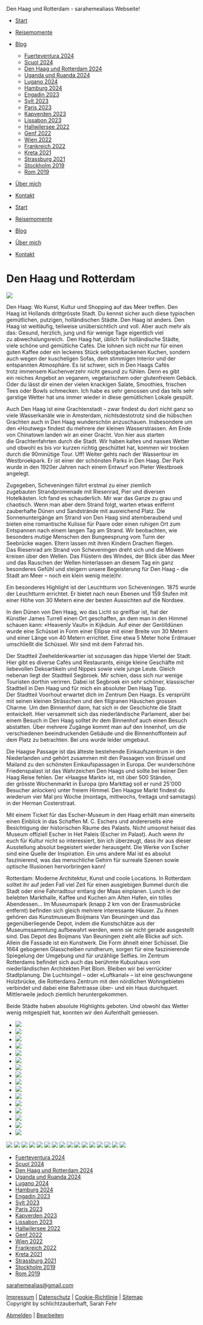 Den Haag und Rotterdam - sarahemealiass Webseite!








 



* [Start](/)
* [Reisemomente](/reisemomente/)
* [Blog](/blog/)
  + [Fuerteventura 2024](/blog/fuerteventura-2024/)
  + [Scuol 2024](/blog/scuol-2024/)
  + [Den Haag und Rotterdam 2024](/blog/den-haag-und-rotterdam-2024/)
  + [Uganda und Ruanda 2024](/blog/uganda-und-ruanda-2024/)
  + [Lugano 2024](/blog/lugano-2024/)
  + [Hamburg 2024](/blog/hamburg-2024/)
  + [Engadin 2023](/blog/engadin-2023/)
  + [Sylt 2023](/blog/sylt-2023/)
  + [Paris 2023](/blog/paris-2023/)
  + [Kapverden 2023](/blog/kapverden-2023/)
  + [Lissabon 2023](/blog/lissabon-2023/)
  + [Hallwilersee 2022](/blog/hallwilersee-2022/)
  + [Genf 2022](/blog/genf-2022/)
  + [Wien 2022](/blog/wien-2022/)
  + [Frankreich 2022](/blog/frankreich-2022/)
  + [Kreta 2021](/blog/kreta-2021/)
  + [Strassburg 2021](/blog/strassburg-2021/)
  + [Stockholm 2019](/blog/stockholm-2019/)
  + [Rom 2019](/blog/rom-2019/)
* [Über mich](/über-mich/)
* [Kontakt](/kontakt/)

* [Start](/)
* [Reisemomente](/reisemomente/)
* [Blog](/blog/)
* [Über mich](/über-mich/)
* [Kontakt](/kontakt/)



Den Haag und Rotterdam
======================

![](https://image.jimcdn.com/app/cms/image/transf/dimension=650x10000:format=jpg/path/s30d2d5b32e588d11/image/i3fcb1ceea98b0a75/version/1736675480/image.jpg)

Den Haag: Wo Kunst, Kultur und Shopping auf das Meer treffen. Den Haag ist Hollands drittgrösste Stadt. Du kennst sicher auch diese typischen gemütlichen, putzigen, holländischen
Städte. Den Haag ist anders. Den Haag ist weitläufig, teilweise unübersichtlich und voll. Aber auch mehr als das: Gesund, herzlich, jung und für wenige Tage eigentlich viel
zu abwechslungsreich.  Den Haag hat, üblich für holländische Städte, viele schöne und gemütliche Cafés. Die lohnen sich nicht nur für einen guten Kaffee oder ein leckeres Stück
selbstgebackenen Kuchen, sondern auch wegen der kuscheligen Sofas, dem stimmigen Interior und der entspannten Atmosphäre. Es ist schwer, sich in Den Haags Cafés trotz immensem
Kuchenverzehr nicht gesund zu fühlen. Denn es gibt ein reiches Angebot an veganem, vegetarischem oder glutenfreiem Gebäck. Oder du lässt dir einen der vielen knackigen Salate,
Smoothies, frischen Tees oder Bowls schmecken. Ich habe es sehr genossen und das teils sehr garstige Wetter hat uns immer wieder in diese gemütlichen Lokale gespült.

Auch Den Haag ist eine Grachtenstadt – zwar findest du dort nicht ganz so viele Wasserkanäle wie in Amsterdam, nichtsdestotrotz sind die hübschen Grachten auch in Den Haag wunderschön
anzuschauen. Insbesondere um den «Houtweg» findest du mehrere der kleinen Wasserstrassen. Am Ende von Chinatown landen wir an einer Gracht. Von hier aus starten
die Grachtenfahrten durch die Stadt. Wir haben kaltes und nasses Wetter und obwohl es bis vor kurzen richtig geschüttet hat, kommen wir trocken durch die 90minütige Tour. Uff! Weiter
gehts nach der Wassertour im Westbroekpark. Er ist einer der schönsten Parks in Den Haag. Der Park wurde in den 1920er Jahren nach einem Entwurf von Pieter Westbroek angelegt.

Zugegeben, Scheveningen führt erstmal zu einer ziemlich zugebauten Strandpromenade mit Riesenrad, Pier und diversen Hotelkästen. Ich fand es schauderlich. Mir war das Ganze zu grau
und chaotisch. Wenn man aber dem Strand folgt, warten etwas entfernt zauberhafte Dünen und Sandstrände mit ausreichend Platz. Die Sonnenuntergänge am Strand von Den Haag sind atemberaubend
und bieten eine romantische Kulisse für Paare oder einen ruhigen Ort zum Entspannen nach einem langen Tag am Strand. Wir beobachten, wie besonders mutige Menschen den Bungeesprung vom
Turm der Seebrücke wagen. Eltern lassen mit ihren Kindern Drachen fliegen. Das Riesenrad am Strand von Scheveningen dreht sich und die Möwen kreisen über den Wellen. Das Flüstern
des Windes, der Blick über das Meer und das Rauschen der Wellen hinterlassen an diesem Tag ein ganz besonderes Gefühl und steigern unsere Begeisterung für Den Haag – die Stadt am Meer – noch ein
klein wenig me(e)hr.

Ein besonderes Highlight ist der Leuchtturm von Scheveningen. 1875 wurde der Leuchtturm errichtet. Er bietet nach neun Ebenen und 159 Stufen mit einer Höhe von 30 Metern eine der besten
Aussichten auf die Nordsee.

In den Dünen von Den Haag, wo das Licht so greifbar ist, hat der Künstler James Turrell einen Ort geschaffen, an dem man in den Himmel schauen kann: «Heavenly Vault» in Kijkduin. Auf
einer der Gerölldünen wurde eine Schüssel in Form einer Ellipse mit einer Breite von 30 Metern und einer Länge von 40 Metern errichtet. Eine etwa 5 Meter hohe Erdmauer umschließt die Schüssel.
Wir sind mit dem Fahrrad hin.

Der Stadtteil Zeeheldenkwartier ist sozusagen das hippe Viertel der Stadt. Hier gibt es diverse Cafés und Restaurants, einige kleine Geschäfte mit liebevollen Dekoartikeln und
Nippes sowie viele junge Leute. Gleich nebenan liegt der Stadtteil Segbroek. Mir schien, dass sich nur wenige Touristen dorthin verirren. Dabei ist Segbroek ein sehr schöner,
klassischer Stadtteil in Den Haag und für mich ein absoluter Den Haag Tipp. Der Stadtteil Voorhout erwartet dich im Zentrum Den Haags. Es versprüht mit seinen kleinen
Strässchen und den filigranen Häuschen grossen Charme. Um den Binnenhof dann, hat sich in der Geschichte die Stadt entwickelt. Hier versammelt sich das niederländische Parlament, aber bei
einem Besuch in Den Haag solltet ihr dem Binnenhof auch einen Besuch abstatten. Über mehrere Zugänge kommt man auf den Innenhof, um die verschiedenen beeindruckenden Gebäude und die
Binnenhoffontein auf dem Platz zu betrachten. Bei uns wurde leider umgebaut.

Die Haagse Passage ist das älteste bestehende Einkaufszentrum in den Niederlanden und gehört zusammen mit den Passagen von Brüssel und Mailand zu den schönsten Einkaufspassagen in Europa. Der
wunderschöne Friedenspalast ist das Wahrzeichen Den Haags und sollte bei keiner Den Haag Reise fehlen. Der «Haagse Markt» ist, mit über 500 Ständen, der grösste Wochenmarkt in Europa
(pro Markttag soll er rund 25'000 Besucher anlocken) unter freiem Himmel. Den Haagse Markt findest du wiederum vier Mal pro Woche (montags, mittwochs, freitags und samstags) in der
Herman Costerstraat.

Mit einem Ticket für das Escher-Museum in den Haag erhält man einerseits einen Einblick in das Schaffen M. C. Eschers und andererseits eine Besichtigung der historischen Räume des Palasts.
Nicht umsonst heisst das Museum offiziell Escher in Het Paleis (Escher im Palast). Auch wenn ihr euch für Kultur nicht so interessiert, bin ich überzeugt, dass ihr aus dieser Ausstellung
absolut begeistert wieder herausgeht. Die Werke von Escher sind eine Quelle der Inspiration. Ein ums andere Mal ist es absolut faszinierend, was das menschliche Gehirn für surreale Szenen sowie
optische Illusionen hervorbringen kann!

Rotterdam: Moderne Architektur, Kunst und coole Locations. In Rotterdam solltet ihr auf jeden Fall viel Zeit für einen ausgiebigen Bummel durch die Stadt oder
eine Fahrradtour entlang der Maas einplanen. Lunch in der belebten Markthalle, Kaffee und Kuchen am Alten Hafen, ein tolles Abendessen... Im Museumspark (knapp 2 km von der
Erasmusbrücke entfernt) befinden sich gleich mehrere interessante Häuser. Zu ihnen gehören das Kunstmuseum Boijmans Van Beuningen und das gegenüberliegende Depot, indem die Kunstschätze aus
der Museumssammlung aufbewahrt werden, wenn sie nicht gerade ausgestellt sind. Das Depot des Boijmans Van Beuningen zieht alle Blicke auf sich. Allein die Fassade ist ein Kunstwerk. Die Form
ähnelt einer Schüssel. Die 1664 gebogenen Glasscheiben rundherum, sorgen für eine faszinierende Spiegelung der Umgebung und für unzählige Selfies. Im Zentrum Rotterdams befindet sich auch das
berühmte Kubushaus vom niederländischen Architekten Piet Blom. Bleiben wir bei verrückter Stadtplanung. Die Luchtsingel – oder «Luftkanal» – ist eine geschwungene Holzbrücke, die
Rotterdams Zentrum mit den nördlichen Wohngebieten verbindet und dabei eine Bahntrasse über- und ein Haus durchquert. Mittlerweile jedoch ziemlich heruntergekommen.

Beide Städte haben absolute Highlights geboten. Und obwohl das Wetter wenig mitgespielt hat, konnten wir den Aufenthalt geniessen.

* [![](https://image.jimcdn.com/app/cms/image/transf/none/path/s30d2d5b32e588d11/image/ib30f376522439012/version/1736675501/image.jpg)](javascript:)
* [![](https://image.jimcdn.com/app/cms/image/transf/none/path/s30d2d5b32e588d11/image/ib84d3c90b0ceeac8/version/1736675501/image.jpg)](javascript:)
* [![](https://image.jimcdn.com/app/cms/image/transf/none/path/s30d2d5b32e588d11/image/i29e42d9ca53a4a22/version/1736675501/image.jpg)](javascript:)
* [![](https://image.jimcdn.com/app/cms/image/transf/none/path/s30d2d5b32e588d11/image/i37732d0f6112bfa9/version/1736675501/image.jpg)](javascript:)
* [![](https://image.jimcdn.com/app/cms/image/transf/none/path/s30d2d5b32e588d11/image/i62f69f4f7707e49b/version/1736675501/image.jpg)](javascript:)
* [![](https://image.jimcdn.com/app/cms/image/transf/none/path/s30d2d5b32e588d11/image/i12eec2602c9fea23/version/1736675501/image.jpg)](javascript:)
* [![](https://image.jimcdn.com/app/cms/image/transf/none/path/s30d2d5b32e588d11/image/i09db6eea825e1c78/version/1736675501/image.jpg)](javascript:)
* [![](https://image.jimcdn.com/app/cms/image/transf/none/path/s30d2d5b32e588d11/image/i47a5bee28be33f01/version/1736675515/image.jpg)](javascript:)
* [![](https://image.jimcdn.com/app/cms/image/transf/none/path/s30d2d5b32e588d11/image/i0ef9480857f07c67/version/1736675515/image.jpg)](javascript:)
* [![](https://image.jimcdn.com/app/cms/image/transf/none/path/s30d2d5b32e588d11/image/ie644a3f7ea9225a5/version/1736675525/image.jpg)](javascript:)
* [![](https://image.jimcdn.com/app/cms/image/transf/none/path/s30d2d5b32e588d11/image/i0a24d94cbac04c9d/version/1736675525/image.jpg)](javascript:)
* [![](https://image.jimcdn.com/app/cms/image/transf/none/path/s30d2d5b32e588d11/image/i5737c2dbb689b3a6/version/1736675532/image.jpg)](javascript:)
* [![](https://image.jimcdn.com/app/cms/image/transf/none/path/s30d2d5b32e588d11/image/ica32549bfd96b6c6/version/1736675534/image.jpg)](javascript:)
* [![](https://image.jimcdn.com/app/cms/image/transf/none/path/s30d2d5b32e588d11/image/i6494a51bb52c0807/version/1736675534/image.jpg)](javascript:)
* [![](https://image.jimcdn.com/app/cms/image/transf/none/path/s30d2d5b32e588d11/image/i0996d0e24f939cc9/version/1736675534/image.jpg)](javascript:)
* [![](https://image.jimcdn.com/app/cms/image/transf/none/path/s30d2d5b32e588d11/image/i087a98a7994ffbdb/version/1736675534/image.jpg)](javascript:)

![](https://image.jimcdn.com/app/cms/image/transf/dimension=25x25:mode=crop:format=jpg/path/s30d2d5b32e588d11/image/ib30f376522439012/version/1736675501/image.jpg)
![](https://image.jimcdn.com/app/cms/image/transf/dimension=25x25:mode=crop:format=jpg/path/s30d2d5b32e588d11/image/ib84d3c90b0ceeac8/version/1736675501/image.jpg)
![](https://image.jimcdn.com/app/cms/image/transf/dimension=25x25:mode=crop:format=jpg/path/s30d2d5b32e588d11/image/i29e42d9ca53a4a22/version/1736675501/image.jpg)
![](https://image.jimcdn.com/app/cms/image/transf/dimension=25x25:mode=crop:format=jpg/path/s30d2d5b32e588d11/image/i37732d0f6112bfa9/version/1736675501/image.jpg)
![](https://image.jimcdn.com/app/cms/image/transf/dimension=25x25:mode=crop:format=jpg/path/s30d2d5b32e588d11/image/i62f69f4f7707e49b/version/1736675501/image.jpg)
![](https://image.jimcdn.com/app/cms/image/transf/dimension=25x25:mode=crop:format=jpg/path/s30d2d5b32e588d11/image/i12eec2602c9fea23/version/1736675501/image.jpg)
![](https://image.jimcdn.com/app/cms/image/transf/dimension=25x25:mode=crop:format=jpg/path/s30d2d5b32e588d11/image/i09db6eea825e1c78/version/1736675501/image.jpg)
![](https://image.jimcdn.com/app/cms/image/transf/dimension=25x25:mode=crop:format=jpg/path/s30d2d5b32e588d11/image/i47a5bee28be33f01/version/1736675515/image.jpg)
![](https://image.jimcdn.com/app/cms/image/transf/dimension=25x25:mode=crop:format=jpg/path/s30d2d5b32e588d11/image/i0ef9480857f07c67/version/1736675515/image.jpg)
![](https://image.jimcdn.com/app/cms/image/transf/dimension=25x25:mode=crop:format=jpg/path/s30d2d5b32e588d11/image/ie644a3f7ea9225a5/version/1736675525/image.jpg)
![](https://image.jimcdn.com/app/cms/image/transf/dimension=25x25:mode=crop:format=jpg/path/s30d2d5b32e588d11/image/i0a24d94cbac04c9d/version/1736675525/image.jpg)
![](https://image.jimcdn.com/app/cms/image/transf/dimension=25x25:mode=crop:format=jpg/path/s30d2d5b32e588d11/image/i5737c2dbb689b3a6/version/1736675532/image.jpg)
![](https://image.jimcdn.com/app/cms/image/transf/dimension=25x25:mode=crop:format=jpg/path/s30d2d5b32e588d11/image/ica32549bfd96b6c6/version/1736675534/image.jpg)
![](https://image.jimcdn.com/app/cms/image/transf/dimension=25x25:mode=crop:format=jpg/path/s30d2d5b32e588d11/image/i6494a51bb52c0807/version/1736675534/image.jpg)
![](https://image.jimcdn.com/app/cms/image/transf/dimension=25x25:mode=crop:format=jpg/path/s30d2d5b32e588d11/image/i0996d0e24f939cc9/version/1736675534/image.jpg)
![](https://image.jimcdn.com/app/cms/image/transf/dimension=25x25:mode=crop:format=jpg/path/s30d2d5b32e588d11/image/i087a98a7994ffbdb/version/1736675534/image.jpg)

* [Fuerteventura 2024](/blog/fuerteventura-2024/)
* [Scuol 2024](/blog/scuol-2024/)
* [Den Haag und Rotterdam 2024](/blog/den-haag-und-rotterdam-2024/)
* [Uganda und Ruanda 2024](/blog/uganda-und-ruanda-2024/)
* [Lugano 2024](/blog/lugano-2024/)
* [Hamburg 2024](/blog/hamburg-2024/)
* [Engadin 2023](/blog/engadin-2023/)
* [Sylt 2023](/blog/sylt-2023/)
* [Paris 2023](/blog/paris-2023/)
* [Kapverden 2023](/blog/kapverden-2023/)
* [Lissabon 2023](/blog/lissabon-2023/)
* [Hallwilersee 2022](/blog/hallwilersee-2022/)
* [Genf 2022](/blog/genf-2022/)
* [Wien 2022](/blog/wien-2022/)
* [Frankreich 2022](/blog/frankreich-2022/)
* [Kreta 2021](/blog/kreta-2021/)
* [Strassburg 2021](/blog/strassburg-2021/)
* [Stockholm 2019](/blog/stockholm-2019/)
* [Rom 2019](/blog/rom-2019/)

[sarahemealias@gmail.com](mailto:sarahemealias@gmail.com "sarahemealias@gmail.com")



[Impressum](/about/) | [Datenschutz](//www.reisemomente.ch/j/privacy) | [Cookie-Richtlinie](javascript:window.CookieControl.showCookieSettings();) | [Sitemap](/sitemap/)  
Copyright by schlichtzauberhaft, Sarah Fehr

[Abmelden](https://cms.e.jimdo.com/app/cms/logout.php) 
|
[Bearbeiten](https://a.jimdo.com/app/auth/signin/jumpcms/?page=2627124823)